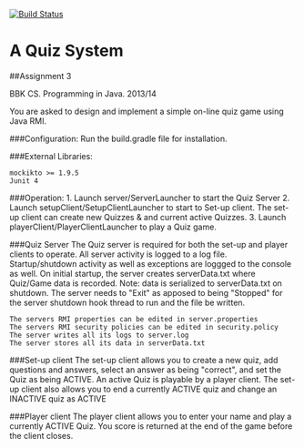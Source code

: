 [![Build Status](https://travis-ci.org/mbragg02/Quiz.svg?branch=master)](https://travis-ci.org/mbragg02/Quiz)

A Quiz System
=============


##Assignment 3

BBK CS. Programming in Java. 2013/14

You are asked to design and implement a simple on-line quiz game using Java RMI.

###Configuration:
Run the build.gradle file for installation.

###External Libraries:

    mockikto >= 1.9.5
    Junit 4

###Operation:
    1. Launch server/ServerLauncher to start the Quiz Server
    2. Launch setupClient/SetupClientLauncher to start to Set-up client. The set-up client can create new Quizzes & and current active Quizzes.
    3. Launch playerClient/PlayerClientLauncher to play a Quiz game.

###Quiz Server
The Quiz server is required for both the set-up and player clients to operate. All server activity is logged to a log file. Startup/shutdown activity as well as exceptions are loggged to the console as well.
On initial startup, the server creates serverData.txt where Quiz/Game data is recorded. Note: data is serialized to serverData.txt on shutdown. The server needs to "Exit" as apposed to being "Stopped" for the server shutdown hook thread to run and the file be written.

    The servers RMI properties can be edited in server.properties
    The servers RMI security policies can be edited in security.policy
    The server writes all its logs to server.log
    The server stores all its data in serverData.txt

###Set-up client
The set-up client allows you to create a new quiz, add questions and answers, select an answer as being "correct", and set the Quiz as being ACTIVE. An active Quiz is playable by a player client. The set-up client also allows you to end a currently ACTIVE quiz and change an INACTIVE quiz as ACTIVE


###Player client
The player client allows you to enter your name and play a currently ACTIVE Quiz. You score is returned at the end of the game before the client closes.